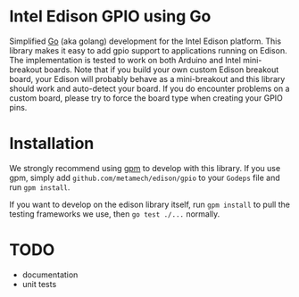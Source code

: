 # Intel Edison GPIO using Go

Simplified [Go][] (aka golang) development for the Intel Edison platform.
This library makes it easy to add gpio support to applications running on
Edison. The implementation is tested to work on both Arduino and Intel
mini-breakout boards. Note that if you build your own custom Edison breakout
board, your Edison will probably behave as a mini-breakout and this library
should work and auto-detect your board. If you do encounter problems on a custom
board, please try to force the board type when creating your GPIO pins.

# Installation

We strongly recommend using [gpm][] to develop with this library. If you use
gpm, simply add `github.com/metamech/edison/gpio` to your `Godeps` file and run
`gpm install`.

If you want to develop on the edison library itself,
run `gpm install` to pull the testing frameworks we use,
then `go test ./...` normally.

# TODO

* documentation
* unit tests

[Go]: http://golang.org
[gpm]: https://github.com/pote/gpm
